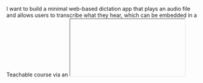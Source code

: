 I want to build a minimal web-based dictation app that plays an audio file and allows users to transcribe what they hear, which can be embedded in a Teachable course via an <iframe>. 

## GENERAL PRINCIPLES
I want to start developing a very simple application, but it will grow over time. So I want to structure the project with scalability and mainteinance in mind.
Probably using modules (ES6), surely separating folders and files based on functionalities.

## Phase 1: MVP Player with Teachable Integration

### Objectives
- Create a minimal audio player that plays mp3 from a folder in the application (in the github page folders)
- Successfully deploy to GitHub Pages
- Verify Teachable iframe integration works properly

### Technical Implementation
- Use HTML5 audio element with basic controls
- Create simple responsive layout that works within iframe constraints
- Set up GitHub Pages deployment from main branch

### Testing
- Verify iframe embedding in Teachable test environment

### Success Criteria
- Audio plays correctly within Teachable course
- Basic controls function properly
- Layout displays correctly 

## Phase 2: Sentence-by-Sentence Dictation System

### Phase 2.1: VTT Integration & Basic Audio Segmentation

#### Objectives
- Set up VTT file structure and loading
- Implement basic audio segmentation based on timestamps
- Add controls to navigate between segments

#### Technical Implementation
- Create sample VTT files with proper formatting
- Build VTT parser module to extract timestamps and text
- Modify audio player to support segment-based navigation
- Add basic next/previous segment controls

#### Success Criteria
- VTT files are properly parsed
- Audio plays in segments based on timestamps
- Navigation controls work correctly

### Phase 2.2: Input Field Integration

#### Objectives
- Add text input functionality
- Implement automatic focus management
- Store user inputs for each segment

#### Technical Implementation
- Create text input UI components
- Bö
- Implement data structure to store user inputs per segment
- Add event handlers for input submission

#### Success Criteria
- Input field appears when audio pauses
- Focus automatically shifts to input field
- User input is stored correctly for each segment

### Phase 2.3: Text Comparison & Feedback

#### Objectives
- Implement text comparison algorithm
- Add visual feedback for errors
- Create summary view of results

#### Technical Implementation
- Build string comparison module
- Implement highlighting system for errors
- Create summary component for overall results
- Add navigation to review all answers

#### Success Criteria
- Differences between user input and reference are highlighted
- Error detection works correctly
- Summary shows overall performance

### Phase 2.4: User Experience Refinement

#### Objectives
- Improve interaction flow
- Add progress indicators
- Enhance responsive design for all components
- Polish visual feedback

#### Technical Implementation
- Add smooth transitions between states
- Implement progress indicators
- Refine styling and layout for all screen sizes
- Ensure iframe compatibility

#### Success Criteria
- Seamless user experience from start to finish
- Clear visual feedback throughout the process
- Responsive design works in all contexts
- All functionality works when embedded in Teachable

## Phase 3: Progress Tracking and Statistics

### Objectives
- Implement session-based progress tracking
- Provide statistics on user performance
- Save user progress for returning to incomplete sessions

### Technical Implementation
- Create local storage system for saving progress
- Develop statistics module for calculating accuracy metrics
- Design UI components for displaying progress and statistics
- Implement session resumption functionality

### Technical Details
1. **Storage Module**:
   - Create module for managing local storage of user progress
   - Implement save/load functionality for partial sessions

2. **Statistics Module**:
   - Track metrics like accuracy percentage, common mistakes, completion time
   - Generate visual representations of performance data

3. **UI Components**:
   - Add progress bar showing completion status
   - Create statistics dashboard
   - Implement session control buttons (save, resume, restart)

### Testing
- Verify progress is correctly saved and loaded
- Test statistics calculations for accuracy
- Ensure UI components display correctly

### Success Criteria
- User progress is maintained between sessions
- Accurate statistics are provided on completion
- UI clearly shows progress status

## Phase 4: Enhanced Features

### Objectives
- Add difficulty levels (adjusting playback speed, retry limits)
- Implement multiple audio track support with selection menu
- Create custom scoring systems
- Add pronunciation guides for difficult words

### Technical Implementation
- Enhance audio player with speed controls
- Build track selection interface
- Develop advanced scoring algorithms
- Create hint system for difficult content